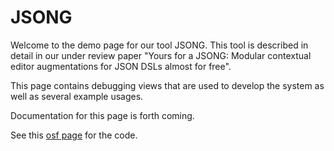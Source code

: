 # JSONG

Welcome to the demo page for our tool JSONG.
This tool is described in detail in our under review paper "Yours for a JSONG: Modular contextual editor augmentations for JSON DSLs almost for free".

This page contains debugging views that are used to develop the system as well as several example usages.

Documentation for this page is forth coming.

See this [osf page](https://osf.io/rvyjp/?view_only=8c611e8ffbe142da989a0937b0fcbb2f) for the code.

